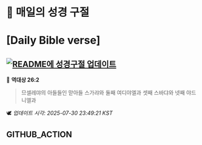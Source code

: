 # 🙏 매일의 성경 구절
# [Daily Bible verse]
## [![README에 성경구절 업데이트](https://github.com/DONGSUKA/first_test/actions/workflows/update-readme-bible.yml/badge.svg)](https://github.com/DONGSUKA/first_test/actions/workflows/update-readme-bible.yml)
<!-- START_BIBLE_VERSE -->
📖 **역대상 26:2**
> 므셀레먀의 아들들인 맏아들 스가랴와 둘째 여디야엘과 셋째 스바댜와 넷째 야드니엘과

🕊️ _업데이트 시각: 2025-07-30 23:49:21 KST_
  <!-- END_BIBLE_VERSE -->
## GITHUB_ACTION
